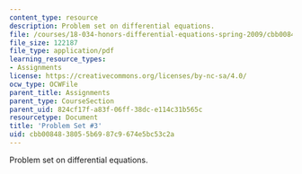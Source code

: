 ```yaml
---
content_type: resource
description: Problem set on differential equations.
file: /courses/18-034-honors-differential-equations-spring-2009/cbb0084838055b6987c9674e5bc53c2a_MIT18_034s09_pset03.pdf
file_size: 122187
file_type: application/pdf
learning_resource_types:
- Assignments
license: https://creativecommons.org/licenses/by-nc-sa/4.0/
ocw_type: OCWFile
parent_title: Assignments
parent_type: CourseSection
parent_uid: 824cf17f-a83f-06ff-38dc-e114c31b565c
resourcetype: Document
title: 'Problem Set #3'
uid: cbb00848-3805-5b69-87c9-674e5bc53c2a
---
```

Problem set on differential equations.